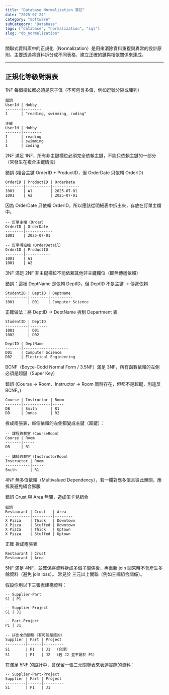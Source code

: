 ```yaml
---
title: "Database Normalization 筆記"
date: "2025-07-24"
category: "software"
subCategory: "Database"
tags: ["database", "normalization", "sql"]
slug: "db_normalization"
---
```

關聯式資料庫中的正規化（Normalization）是用來消除資料重複與異常的設計原則，主要透過將資料拆分成不同表格、建立正確的鍵與相依關係來達成。

---

## 正規化等級對照表

1NF 每個欄位都必須是原子值（不可包含多值，例如逗號分隔或陣列）

```text
錯誤
UserId | Hobby
-------|--------
1      | "reading, swimming, coding"

正確
UserId | Hobby
-------|--------
1      | reading
1      | swimming
1      | coding
```

2NF 滿足 1NF，所有非主鍵欄位必須完全依賴主鍵，不能只依賴主鍵的一部分（常發生在複合主鍵情況）

錯誤 (複合主鍵 OrderID + ProductID，但 OrderDate 只依賴 OrderID)

```text
OrderID | ProductID | OrderDate
--------|-----------|------------
1001    | A1        | 2025-07-01
1001    | A2        | 2025-07-01
```

因為 OrderDate 只依賴 OrderID，所以應該從明細表中拆出來，存放在訂單主檔中。

```text
-- 訂單主檔（Order）
OrderID | OrderDate
--------|------------
1001    | 2025-07-01

-- 訂單明細檔（OrderDetail）
OrderID | ProductID
--------|-----------
1001    | A1
1001    | A2
```

3NF 滿足 2NF 非主鍵欄位不能依賴其他非主鍵欄位（即無傳遞依賴）

錯誤：這裡 DeptName 是依賴 DeptID，但 DeptID 不是主鍵 → 傳遞依賴

```text
StudentID | DeptID | DeptName
----------|--------|----------
1001      | D01    | Computer Science
```

正確做法：將 DeptID → DeptName 拆到 Department 表

```text
StudentID | DeptID
----------|--------
1001      | D01
1002      | D02

DeptID | DeptName
-------|--------------------
D01    | Computer Science
D02    | Electrical Engineering
```

BCNF（Boyce-Codd Normal Form / 3.5NF）滿足 3NF，所有函數依賴的左側必須是超鍵（Super Key）

錯誤 (Course → Room、Instructor → Room 同時存在，但都不是超鍵，則違反 BCNF。)

```text
Course | Instructor | Room
-------|------------|-----
DB     | Smith      | R1
DB     | Jones      | R2
```

拆成兩張表，每個依賴的左側都變成主鍵（超鍵）：

```text
-- 課程與教室（CourseRoom）
Course | Room
-------|-----
DB     | R1

-- 講師與教室（InstructorRoom）
Instructor | Room
-----------|-----
Smith      | R1
```

4NF 無多值依賴（Multivalued Dependency），若一欄對應多值且彼此無關，應拆表避免組合膨脹

錯誤 Crust 與 Area 無關，造成笛卡兒組合

```text
錯誤
Restaurant | Crust   | Area
-----------|---------|--------
X Pizza    | Thick   | Downtown
X Pizza    | Stuffed | Downtown
X Pizza    | Thick   | Uptown
X Pizza    | Stuffed | Uptown
```

正確 拆成兩張表

```text
Restaurant | Crust
Restaurant | Area
```

5NF 滿足 4NF，並確保將資料拆成多個子關係後，再重新 join 回來時不會產生多餘資料（避免 join loss）。
常見於 三元以上關聯（例如三欄組合關係）。

假設你用以下三張表建構資料：

```text
-- Supplier-Part
S1 | P1

-- Supplier-Project
S1 | J1

-- Part-Project
P1 | J1

-- 拼出來的關聯（有可能是錯的）
Supplier | Part | Project
---------|------|---------
S1       | P1   | J1  （合理）
S1       | P1   | J2  （若 J2 並不屬於 P1）
```

在滿足 5NF 的設計中，會保留一張三元關聯表來表達實際的資料：

```text
-- Supplier-Part-Project
Supplier | Part | Project
---------|------|---------
S1       | P1   | J1
```